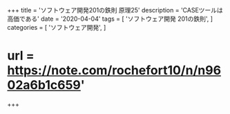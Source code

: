 +++
title = 'ソフトウェア開発201の鉄則 原理25'
description = 'CASEツールは高価である'
date = '2020-04-04'
tags = [
    'ソフトウェア開発 201の鉄則',
]
categories = [
    'ソフトウェア開発',
]
# url = https://note.com/rochefort10/n/n9602a6b1c659'
+++
